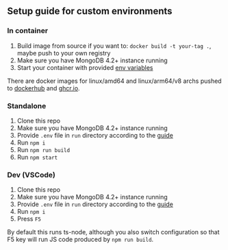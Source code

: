 ## Setup guide for custom environments

### In container
1. Build image from source if you want to: `docker build -t your-tag .`, maybe push to your own registry
2. Make sure you have MongoDB 4.2+ instance running
3. Start your container with provided [env variables](./env-guide.md)

There are docker images for linux/amd64 and linux/arm64/v8 archs pushed to [dockerhub](https://hub.docker.com/repository/docker/cryptocompose/lndhub-tg) and [ghcr.io](https://github.com/cryptocompose/lndhub-tg/pkgs/container/lndhub-tg).

### Standalone
1. Clone this repo
2. Make sure you have MongoDB 4.2+ instance running
3. Provide `.env` file in `run` directory according to the [guide](./env-guide.md)
4. Run `npm i`
5. Run `npm run build`
6. Run `npm start`

### Dev (VSCode)
1. Clone this repo
2. Make sure you have MongoDB 4.2+ instance running
3. Provide `.env` file in `run` directory according to the [guide](./env-guide.md)
4. Run `npm i`
5. Press `F5`

By default this runs ts-node, although you also switch configuration so that F5 key will run JS code produced by `npm run build`.